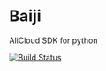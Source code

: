 # Baiji
AliCloud SDK for python

[![Build Status](https://travis-ci.org/canalplus/baiji.svg?branch=master)](https://travis-ci.org/canalplus/baiji)

